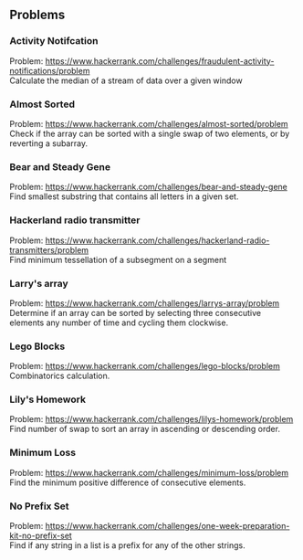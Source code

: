 ## Problems


### Activity Notifcation
Problem: https://www.hackerrank.com/challenges/fraudulent-activity-notifications/problem
\
Calculate the median of a stream of data over a given window


### Almost Sorted
Problem: https://www.hackerrank.com/challenges/almost-sorted/problem
\
Check if the array can be sorted with a single swap of two elements, or by reverting a subarray.


### Bear and Steady Gene

Problem: https://www.hackerrank.com/challenges/bear-and-steady-gene
\
Find smallest substring that contains all letters in a given set.


### Hackerland radio transmitter

Problem: https://www.hackerrank.com/challenges/hackerland-radio-transmitters/problem
\
Find minimum tessellation of a subsegment on a segment


### Larry's array
Problem: https://www.hackerrank.com/challenges/larrys-array/problem
\
Determine if an array can be sorted by selecting three consecutive elements any number of time and cycling them clockwise.


### Lego Blocks
Problem: https://www.hackerrank.com/challenges/lego-blocks/problem
\
Combinatorics calculation.


### Lily's Homework
Problem: https://www.hackerrank.com/challenges/lilys-homework/problem
\
Find number of swap to sort an array in ascending or descending order.


### Minimum Loss
Problem: https://www.hackerrank.com/challenges/minimum-loss/problem
\
Find the minimum positive difference of consecutive elements.


### No Prefix Set
Problem: https://www.hackerrank.com/challenges/one-week-preparation-kit-no-prefix-set
\
Find if any string in a list is a prefix for any of the other strings.
